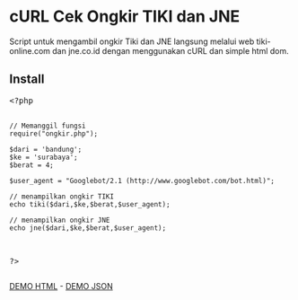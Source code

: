 # cURL Cek Ongkir TIKI dan JNE
Script untuk mengambil ongkir Tiki dan JNE langsung melalui web tiki-online.com dan jne.co.id dengan menggunakan cURL dan simple html dom.
<h2>Install</h2>
<pre>&lt;?php

    // Memanggil fungsi
    require("ongkir.php");

    $dari = 'bandung';
    $ke = 'surabaya';
    $berat = 4;

    $user_agent = "Googlebot/2.1 (http://www.googlebot.com/bot.html)";
    
    // menampilkan ongkir TIKI
    echo tiki($dari,$ke,$berat,$user_agent);
     
    // menampilkan ongkir JNE
    echo jne($dari,$ke,$berat,$user_agent);

?&gt;</pre>

<p><a href="http://ibacor.com/demo/cek-ongkir-tiki-jne" target="_BLANK">DEMO HTML</a> - <a href="http://codepen.io/bachors/pen/zrrOpj" target="_BLANK">DEMO JSON</a></p>
